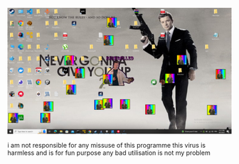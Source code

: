 ![Alt text](<2023-10-03 12_21_47-Greenshot.png>)

i am not responsible for any missuse of this programme this virus is harmless and is for fun purpose any bad utilisation is not my problem 